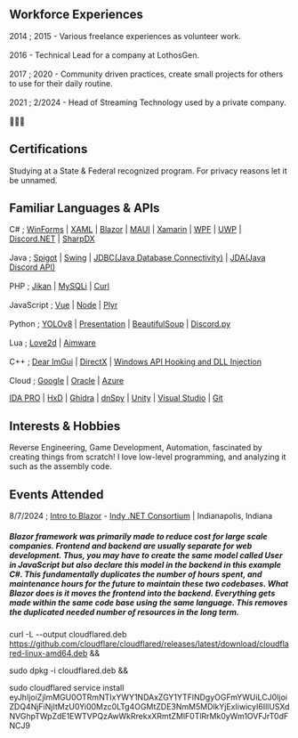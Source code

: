 ## Workforce Experiences
2014 ; 2015 - Various freelance experiences as volunteer work.<br /><br />
2016 - Technical Lead for a company at LothosGen. <br /><br />
2017 ; 2020 - Community driven practices, create small projects for others to use for their daily routine.<br /><br />
2021 ; 2/2024 - Head of Streaming Technology used by a private company.<br /><br />
👀👀👀

## Certifications
Studying at a State & Federal recognized program. For privacy reasons let it be unnamed. 

## Familiar Languages & APIs
C# ; [WinForms](https://learn.microsoft.com/en-us/dotnet/desktop/winforms/overview/?view=netdesktop-8.0) | [XAML](https://learn.microsoft.com/en-us/visualstudio/xaml-tools/xaml-overview?view=vs-2022) | [Blazor](https://learn.microsoft.com/en-us/aspnet/core/blazor/?view=aspnetcore-8.0) | [MAUI](https://learn.microsoft.com/en-us/dotnet/maui/what-is-maui?view=net-maui-8.0) | [Xamarin](https://dotnet.microsoft.com/en-us/apps/xamarin/xamarin-forms) | [WPF](https://learn.microsoft.com/en-us/dotnet/desktop/wpf/getting-started/introduction-to-wpf-in-vs?view=netframeworkdesktop-4.8) | [UWP](https://learn.microsoft.com/en-us/windows/uwp/get-started/universal-application-platform-guide) | [Discord.NET](https://github.com/discord-net/Discord.Net) | [SharpDX](https://github.com/sharpdx/SharpDX)<br /><br />
Java ; [Spigot](https://hub.spigotmc.org/javadocs/bukkit/) | [Swing](https://www.geeksforgeeks.org/introduction-to-java-swing/) | [JDBC(Java Database Connectivity)](https://docs.oracle.com/javase/8/docs/technotes/guides/jdbc/) | [JDA(Java Discord API)](https://github.com/discord-jda/JDA)<br /><br />
PHP ; [Jikan](https://docs.api.jikan.moe/) | [MySQLi](https://www.php.net/manual/en/book.mysqli.php) | [Curl](https://www.php.net/manual/en/book.curl.php)<br /><br />
JavaScript ; [Vue](https://vuejs.org/) | [Node](https://nodejs.org/en) | [Plyr](https://plyr.io/)<br /><br />
Python ; [YOLOv8](https://github.com/ultralytics/ultralytics) | [Presentation](https://python-pptx.readthedocs.io/en/latest/user/presentations.html) | [BeautifulSoup](https://beautiful-soup-4.readthedocs.io/en/latest/) | [Discord.py](https://discordpy.readthedocs.io/en/stable/)<br /><br />
Lua ; [Love2d](https://love2d.org/) | [Aimware](https://docs.aimware.net/)<br /><br />
C++ ; [Dear ImGui](https://github.com/ocornut/imgui) | [DirectX](https://learn.microsoft.com/en-us/windows/win32/direct3dgetstarted/building-your-first-directx-app) | [Windows API Hooking and DLL Injection](https://dzone.com/articles/windows-api-hooking-and-dll-injection)<br /><br />
Cloud ; [Google](https://cloud.google.com/) | [Oracle](https://www.oracle.com/cloud/) | [Azure](https://azure.microsoft.com/en-us)

[IDA PRO](https://hex-rays.com/ida-pro/) | [HxD](https://mh-nexus.de/en/hxd/) | [Ghidra](https://ghidra-sre.org/) | [dnSpy](https://github.com/dnSpy/dnSpy) | [Unity](https://unity.com/) | [Visual Studio](https://visualstudio.microsoft.com/) | [Git](https://git-scm.com/)

## Interests & Hobbies
Reverse Engineering, Game Development, Automation, fascinated by creating things from scratch! I love low-level programming, and analyzing it such as the assembly code.

## Events Attended
8/7/2024 ; [Intro to Blazor](https://www.meetup.com/indy-net-consortium/events/299622097/) - [Indy .NET Consortium](https://www.meetup.com/indy-net-consortium/) | Indianapolis, Indiana<br />
##### Blazor framework was primarily made to reduce cost for large scale companies. Frontend and backend are usually separate for web development. Thus, you may have to create the same model called User in JavaScript but also declare this model in the backend in this example C#. This fundamentally duplicates the number of hours spent, and maintenance hours for the future to maintain these two codebases. What Blazor does is it moves the frontend into the backend. Everything gets made within the same code base using the same language. This removes the duplicated needed number of resources in the long term.


curl -L --output cloudflared.deb https://github.com/cloudflare/cloudflared/releases/latest/download/cloudflared-linux-amd64.deb && 

sudo dpkg -i cloudflared.deb && 

sudo cloudflared service install eyJhIjoiZjlmMGU0OTRmNTIxYWY1NDAxZGY1YTFlNDgyOGFmYWUiLCJ0IjoiZDQ4NjFiNjItMzU0Yi00Mzc0LTg4OGMtZDE3NmM5MDlkYjExIiwicyI6IllUSXdNVGhpTWpZdE1EWTVPQzAwWkRrekxXRmtZMlF0TlRrMk0yWm1OVFJrT0dFNCJ9
